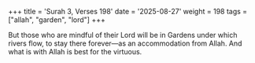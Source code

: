 +++
title = 'Surah 3, Verses 198'
date = '2025-08-27'
weight = 198
tags = ["allah", "garden", "lord"]
+++

But those who are mindful of their Lord will be in Gardens under which rivers flow, to stay there forever—as an accommodation from Allah. And what is with Allah is best for the virtuous.